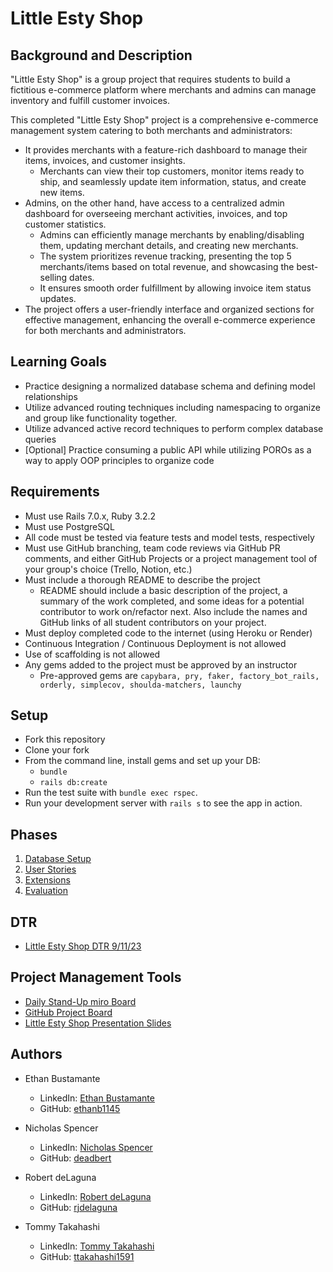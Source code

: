 # Little Esty Shop

## Background and Description

"Little Esty Shop" is a group project that requires students to build a fictitious e-commerce platform where merchants and admins can manage inventory and fulfill customer invoices.

This completed "Little Esty Shop" project is a comprehensive e-commerce management system catering to both merchants and administrators: 
  - It provides merchants with a feature-rich dashboard to manage their items, invoices, and customer insights. 
    - Merchants can view their top customers, monitor items ready to ship, and seamlessly update item information, status, and create new items. 
  - Admins, on the other hand, have access to a centralized admin dashboard for overseeing merchant activities, invoices, and top customer statistics. 
    - Admins can efficiently manage merchants by enabling/disabling them, updating merchant details, and creating new merchants. 
    - The system prioritizes revenue tracking, presenting the top 5 merchants/items based on total revenue, and showcasing the best-selling dates. 
    - It ensures smooth order fulfillment by allowing invoice item status updates. 
  - The project offers a user-friendly interface and organized sections for effective management, enhancing the overall e-commerce experience for both merchants and administrators.

## Learning Goals

- Practice designing a normalized database schema and defining model relationships
- Utilize advanced routing techniques including namespacing to organize and group like functionality together.
- Utilize advanced active record techniques to perform complex database queries
- [Optional] Practice consuming a public API while utilizing POROs as a way to apply OOP principles to organize code

## Requirements

- Must use Rails 7.0.x, Ruby 3.2.2
- Must use PostgreSQL
- All code must be tested via feature tests and model tests, respectively
- Must use GitHub branching, team code reviews via GitHub PR comments, and either GitHub Projects or a project management tool of your group's choice (Trello, Notion, etc.)
- Must include a thorough README to describe the project
   - README should include a basic description of the project, a summary of the work completed, and some ideas for a potential contributor to work on/refactor next. Also include the names and GitHub links of all student contributors on your project. 
- Must deploy completed code to the internet (using Heroku or Render)
- Continuous Integration / Continuous Deployment is not allowed
- Use of scaffolding is not allowed
- Any gems added to the project must be approved by an instructor
  - Pre-approved gems are `capybara, pry, faker, factory_bot_rails, orderly, simplecov, shoulda-matchers, launchy`

## Setup

* Fork this repository
* Clone your fork
* From the command line, install gems and set up your DB:
    * `bundle`
    * `rails db:create`
* Run the test suite with `bundle exec rspec`.
* Run your development server with `rails s` to see the app in action.

## Phases

1. [Database Setup](./doc/db_setup.md)
1. [User Stories](./doc/user_stories.md)
1. [Extensions](./doc/extensions.md)
1. [Evaluation](./doc/evaluation.md) 

## DTR

- [Little Esty Shop DTR 9/11/23](https://docs.google.com/document/d/10_gmUGvAQ8LbZBYU3dRThc3mj7Sfw-Kmk0Xc-o0GC5c/edit)

## Project Management Tools

- [Daily Stand-Up miro Board](https://miro.com/app/board/uXjVMmNPycc=/?share_link_id=14014531443)
- [GitHub Project Board](https://github.com/users/ttakahashi1591/projects/1/views/1)
- [Little Esty Shop Presentation Slides](https://docs.google.com/presentation/d/12BDBTXtxbPfRaVe3ooQ-nPHos9hM3-ltIHrdfsFR6cw/edit?usp=sharing)

## Authors
- Ethan Bustamante
  - LinkedIn: [Ethan Bustamante](https://www.linkedin.com/in/ethan-bustamante/)
  - GitHub: [ethanb1145](https://github.com/ethanb1145)

- Nicholas Spencer
  - LinkedIn: [Nicholas Spencer ](https://www.linkedin.com/in/nicholas-spencer-fort-collins/)
  - GitHub: [deadbert](https://github.com/deadbert)

- Robert deLaguna
  - LinkedIn: [Robert deLaguna](https://www.linkedin.com/in/robert-delaguna/)
  - GitHub: [rjdelaguna](https://github.com/rjdelaguna)

- Tommy Takahashi
  - LinkedIn: [Tommy Takahashi](https://www.linkedin.com/in/tommy-takahashi/)
  - GitHub: [ttakahashi1591](https://github.com/ttakahashi1591)